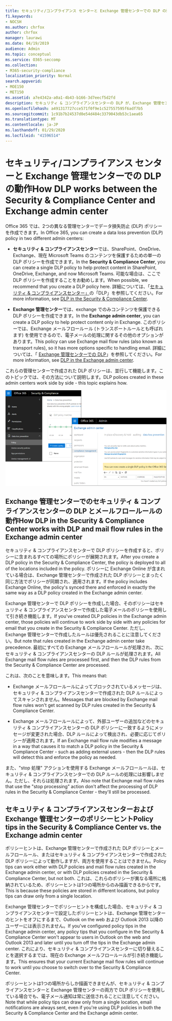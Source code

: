 ```yaml
---
title: セキュリティ/コンプライアンス センターと Exchange 管理センターでの DLP の動作
f1.keywords:
- NOCSH
ms.author: chrfox
author: chrfox
manager: laurawi
ms.date: 04/19/2019
audience: Admin
ms.topic: conceptual
ms.service: O365-seccomp
ms.collection:
- M365-security-compliance
localization_priority: Normal
search.appverid:
- MOE150
- MET150
ms.assetid: a7e4342a-a0a1-4b43-b166-3d7eecf5d2fd
description: セキュリティ & コンプライアンスセンターの DLP が、Exchange 管理センターの DLP およびメールフロールール (トランスポートルール) とどのように連動するかについて説明します。
ms.openlocfilehash: a491317727cce571f0f9e1c527557595f6adf7b5
ms.sourcegitcommit: 1c91b7b24537d0e54d484c3379043db53c1aea65
ms.translationtype: MT
ms.contentlocale: ja-JP
ms.lasthandoff: 01/29/2020
ms.locfileid: "41596514"
---
```

# <a name="how-dlp-works-between-the-security--compliance-center-and-exchange-admin-center"></a><span data-ttu-id="25a2a-103">セキュリティ/コンプライアンス センターと Exchange 管理センターでの DLP の動作</span><span class="sxs-lookup"><span data-stu-id="25a2a-103">How DLP works between the Security & Compliance Center and Exchange admin center</span></span>

<span data-ttu-id="25a2a-104">Office 365 では、2つの異なる管理センターでデータ損失防止 (DLP) ポリシーを作成できます。</span><span class="sxs-lookup"><span data-stu-id="25a2a-104">In Office 365, you can create a data loss prevention (DLP) policy in two different admin centers:</span></span>
  
- <span data-ttu-id="25a2a-105">**セキュリティ & コンプライアンスセンター**では、SharePoint、OneDrive、Exchange、現在 Microsoft Teams のコンテンツを保護するための単一の DLP ポリシーを作成できます。</span><span class="sxs-lookup"><span data-stu-id="25a2a-105">In the **Security & Compliance Center**, you can create a single DLP policy to help protect content in SharePoint, OneDrive, Exchange, and now Microsoft Teams.</span></span> <span data-ttu-id="25a2a-106">可能な場合は、ここで DLP ポリシーを作成することをお勧めします。</span><span class="sxs-lookup"><span data-stu-id="25a2a-106">When possible, we recommend that you create a DLP policy here.</span></span> <span data-ttu-id="25a2a-107">詳細については、「[セキュリティ & コンプライアンスセンター」](data-loss-prevention-policies.md)の「DLP」を参照してください。</span><span class="sxs-lookup"><span data-stu-id="25a2a-107">For more information, see [DLP in the Security & Compliance Center](data-loss-prevention-policies.md).</span></span>
    
- <span data-ttu-id="25a2a-108">**Exchange 管理センター**では、exchange でのみコンテンツを保護できる DLP ポリシーを作成できます。</span><span class="sxs-lookup"><span data-stu-id="25a2a-108">In the **Exchange admin center**, you can create a DLP policy to help protect content only in Exchange.</span></span> <span data-ttu-id="25a2a-109">このポリシーでは、Exchange メールフロールール (トランスポートルールとも呼ばれます) を使用できるので、電子メールの処理に関するその他のオプションがあります。</span><span class="sxs-lookup"><span data-stu-id="25a2a-109">This policy can use Exchange mail flow rules (also known as transport rules), so it has more options specific to handling email.</span></span> <span data-ttu-id="25a2a-110">詳細については、「 [Exchange 管理センターでの DLP](https://go.microsoft.com/fwlink/?linkid=852311)」を参照してください。</span><span class="sxs-lookup"><span data-stu-id="25a2a-110">For more information, see [DLP in the Exchange admin center](https://go.microsoft.com/fwlink/?linkid=852311).</span></span>
    
<span data-ttu-id="25a2a-111">これらの管理センターで作成された DLP ポリシーは、並行して機能します。このトピックでは、その方法について説明します。</span><span class="sxs-lookup"><span data-stu-id="25a2a-111">DLP polices created in these admin centers work side by side - this topic explains how.</span></span>
  
![セキュリティ/コンプライアンスセンターと Exchange 管理センターの DLP ページ](media/d3eaa7e7-3b16-457b-bd9c-26707f7b584f.png)
  
## <a name="how-dlp-in-the-security--compliance-center-works-with-dlp-and-mail-flow-rules-in-the-exchange-admin-center"></a><span data-ttu-id="25a2a-113">Exchange 管理センターでのセキュリティ & コンプライアンスセンターの DLP とメールフロールールの動作</span><span class="sxs-lookup"><span data-stu-id="25a2a-113">How DLP in the Security & Compliance Center works with DLP and mail flow rules in the Exchange admin center</span></span>

<span data-ttu-id="25a2a-114">セキュリティ & コンプライアンスセンターで DLP ポリシーを作成すると、ポリシーに含まれるすべての場所にポリシーが展開されます。</span><span class="sxs-lookup"><span data-stu-id="25a2a-114">After you create a DLP policy in the Security & Compliance Center, the policy is deployed to all of the locations included in the policy.</span></span> <span data-ttu-id="25a2a-115">ポリシーに Exchange Online が含まれている場合は、Exchange 管理センターで作成された DLP ポリシーとまったく同じ方法でポリシーが同期され、適用されます。</span><span class="sxs-lookup"><span data-stu-id="25a2a-115">If the policy includes Exchange Online, the policy's synced there and enforced in exactly the same way as a DLP policy created in the Exchange admin center.</span></span> 
  
<span data-ttu-id="25a2a-116">Exchange 管理センターで DLP ポリシーを作成した場合、そのポリシーはセキュリティ & コンプライアンスセンターで作成した電子メールのポリシーを使用して引き続き機能します。</span><span class="sxs-lookup"><span data-stu-id="25a2a-116">If you've created DLP policies in the Exchange admin center, those policies will continue to work side by side with any policies for email that you create in the Security & Compliance Center.</span></span> <span data-ttu-id="25a2a-117">ただし、Exchange 管理センターで作成したルールは優先されることに注意してください。</span><span class="sxs-lookup"><span data-stu-id="25a2a-117">But note that rules created in the Exchange admin center take precedence.</span></span> <span data-ttu-id="25a2a-118">最初にすべての Exchange メールフロールールが処理され、次にセキュリティ & コンプライアンスセンターの DLP ルールが処理されます。</span><span class="sxs-lookup"><span data-stu-id="25a2a-118">All Exchange mail flow rules are processed first, and then the DLP rules from the Security & Compliance Center are processed.</span></span>
  
<span data-ttu-id="25a2a-119">これは、次のことを意味します。</span><span class="sxs-lookup"><span data-stu-id="25a2a-119">This means that:</span></span>
  
- <span data-ttu-id="25a2a-120">Exchange メールフロールールによってブロックされているメッセージは、セキュリティ & コンプライアンスセンターで作成された DLP ルールによってスキャンされません。</span><span class="sxs-lookup"><span data-stu-id="25a2a-120">Messages that are blocked by Exchange mail flow rules won't get scanned by DLP rules created in the Security & Compliance Center.</span></span>
    
- <span data-ttu-id="25a2a-121">Exchange メールフロールールによって、外部ユーザーの追加などのセキュリティ & コンプライアンスセンターの DLP ポリシーに一致するようにメッセージが変更された場合、DLP ルールによって検出され、必要に応じてポリシーが適用されます。</span><span class="sxs-lookup"><span data-stu-id="25a2a-121">If an Exchange mail flow rule modifies a message in a way that causes it to match a DLP policy in the Security & Compliance Center - such as adding external users - then the DLP rules will detect this and enforce the policy as needed.</span></span>
    
<span data-ttu-id="25a2a-122">また、"stop 処理" アクションを使用する Exchange メールフロールールは、セキュリティ & コンプライアンスセンターでの DLP ルールの処理には影響しません。ただし、それらは処理されます。</span><span class="sxs-lookup"><span data-stu-id="25a2a-122">Also note that Exchange mail flow rules that use the "stop processing" action don't affect the processing of DLP rules in the Security & Compliance Center - they'll still be processed.</span></span>
  
## <a name="policy-tips-in-the-security--compliance-center-vs-the-exchange-admin-center"></a><span data-ttu-id="25a2a-123">セキュリティ & コンプライアンスセンターおよび Exchange 管理センターのポリシーヒント</span><span class="sxs-lookup"><span data-stu-id="25a2a-123">Policy tips in the Security & Compliance Center vs. the Exchange admin center</span></span>

<span data-ttu-id="25a2a-124">ポリシーヒントは、Exchange 管理センターで作成された DLP ポリシーとメールフロールール、またはセキュリティ & コンプライアンスセンターで作成された DLP ポリシーによって動作しますが、両方を使用することはできません。</span><span class="sxs-lookup"><span data-stu-id="25a2a-124">Policy tips can work either with DLP policies and mail flow rules created in the Exchange admin center, or with DLP policies created in the Security & Compliance Center, but not both.</span></span> <span data-ttu-id="25a2a-125">これは、これらのポリシーが異なる場所に格納されているため、ポリシーヒントは1つの場所からのみ描画できるからです。</span><span class="sxs-lookup"><span data-stu-id="25a2a-125">This is because these policies are stored in different locations, but policy tips can draw only from a single location.</span></span>
  
<span data-ttu-id="25a2a-126">Exchange 管理センターでポリシーヒントを構成した場合、セキュリティ & コンプライアンスセンターで設定したポリシーヒントは、Exchange 管理センターのヒントをオフにするまで、Outlook on the web および Outlook 2013 以降のユーザーには表示されません。</span><span class="sxs-lookup"><span data-stu-id="25a2a-126">If you've configured policy tips in the Exchange admin center, any policy tips that you configure in the Security & Compliance Center won't appear to users in Outlook on the web and Outlook 2013 and later until you turn off the tips in the Exchange admin center.</span></span> <span data-ttu-id="25a2a-127">これにより、セキュリティ & コンプライアンスセンターに切り替えることを選択するまでは、現在の Exchange メールフロールールが引き続き機能します。</span><span class="sxs-lookup"><span data-stu-id="25a2a-127">This ensures that your current Exchange mail flow rules will continue to work until you choose to switch over to the Security & Compliance Center.</span></span>
  
<span data-ttu-id="25a2a-128">ポリシーヒントは1つの場所からしか描画できませんが、セキュリティ & コンプライアンスセンターと Exchange 管理センターの両方で DLP ポリシーを使用している場合でも、電子メール通知は常に送信されることに注意してください。</span><span class="sxs-lookup"><span data-stu-id="25a2a-128">Note that while policy tips can draw only from a single location, email notifications are always sent, even if you're using DLP policies in both the Security & Compliance Center and the Exchange admin center.</span></span>
  

